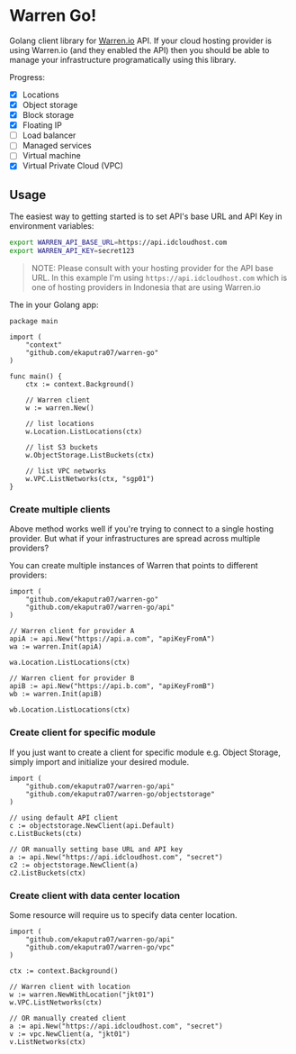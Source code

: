 # Warren Go!

Golang client library for [Warren.io](https://warren.io/) API. If your cloud hosting provider is using Warren.io (and they enabled the API) then you should be able to manage your infrastructure programatically using this library.

Progress:
- [x] Locations
- [x] Object storage
- [x] Block storage
- [x] Floating IP
- [ ] Load balancer
- [ ] Managed services
- [ ] Virtual machine
- [x] Virtual Private Cloud (VPC)

## Usage
The easiest way to getting started is to set API's base URL and API Key in environment variables:
```bash
export WARREN_API_BASE_URL=https://api.idcloudhost.com
export WARREN_API_KEY=secret123
```

> NOTE: Please consult with your hosting provider for the API base URL. In this example I'm using `https://api.idcloudhost.com` which is one of hosting providers in Indonesia that are using Warren.io

The in your Golang app:
```golang
package main

import (
	"context"
	"github.com/ekaputra07/warren-go"
)

func main() {
    ctx := context.Background()

    // Warren client
    w := warren.New()

    // list locations
    w.Location.ListLocations(ctx)

    // list S3 buckets
    w.ObjectStorage.ListBuckets(ctx)

    // list VPC networks
    w.VPC.ListNetworks(ctx, "sgp01")
}
```

### Create multiple clients
Above method works well if you're trying to connect to a single hosting provider. But what if your infrastructures are spread across multiple providers?

You can create multiple instances of Warren that points to different providers:
```golang
import (
    "github.com/ekaputra07/warren-go"
    "github.com/ekaputra07/warren-go/api"
)

// Warren client for provider A
apiA := api.New("https://api.a.com", "apiKeyFromA")
wa := warren.Init(apiA)

wa.Location.ListLocations(ctx)

// Warren client for provider B
apiB := api.New("https://api.b.com", "apiKeyFromB")
wb := warren.Init(apiB)

wb.Location.ListLocations(ctx)
```

### Create client for specific module
If you just want to create a client for specific module e.g. Object Storage, simply import and initialize your desired module.
```golang
import (
    "github.com/ekaputra07/warren-go/api"
    "github.com/ekaputra07/warren-go/objectstorage"
)

// using default API client
c := objectstorage.NewClient(api.Default)
c.ListBuckets(ctx)

// OR manually setting base URL and API key
a := api.New("https://api.idcloudhost.com", "secret")
c2 := objectstorage.NewClient(a)
c2.ListBuckets(ctx)
```

### Create client with data center location
Some resource will require us to specify data center location.
```golang
import (
    "github.com/ekaputra07/warren-go/api"
    "github.com/ekaputra07/warren-go/vpc"
)

ctx := context.Background()

// Warren client with location
w := warren.NewWithLocation("jkt01")
w.VPC.ListNetworks(ctx)

// OR manually created client
a := api.New("https://api.idcloudhost.com", "secret")
v := vpc.NewClient(a, "jkt01")
v.ListNetworks(ctx)
```
